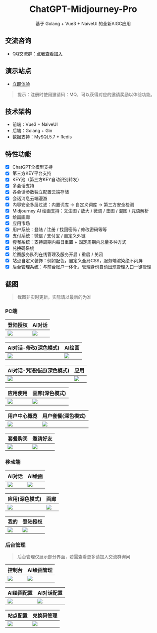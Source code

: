 <div align="center">

<h1 align="center">ChatGPT-Midjourney-Pro</h1>

基于 Golang + Vue3 + NaiveUI 的全新AIGC应用

</div>

## 交流咨询
- QQ交流群：[点我查看加入](https://github.com/Licoy/ChatGPT-Midjourney-Pro/issues/1)

## 演示站点
- [立即体验](http://demo.gofunai.com/auth?type=register&invite=MQ)
> 提示：注册时使用邀请码：MQ，可以获得对应的邀请奖励以体验功能。

## 技术架构
- 前端：Vue3 + NaiveUI
- 后端：Golang + Gin
- 数据支持：MySQL5.7 + Redis

## 特性功能
- [x] ChatGPT全模型支持
- [x] 第三方KEY平台支持
- [x] KEY池（第三方KEY自动识别转发）
- [x] 多会话支持
- [x] 各会话参数独立配置云端存储
- [x] 会话消息云端漫游
- [x] 内容安全多层过滤：内置词库 -> 自定义词库 -> 第三方安全检测
- [x] Midjourney AI 绘画支持：文生图 / 放大 / 微调 / 垫图 / 混图 / 咒语解析
- [x] 绘画画廊
- [x] 应用市场
- [x] 用户系统：登陆 / 注册 / 找回密码 / 修改密码等等
- [x] 支付系统：微信 / 支付宝 / 自定义外链
- [x] 套餐系统：支持周期内每日重置 + 固定周期内总量多种方式
- [x] 兑换码系统
- [x] 绘图服务队列在线管理及服务开启 / 重启 / 关闭
- [x] 站点自定义装饰：例如配色，自定义全局CSS，服务端渲染绝不闪屏
- [x] 后台管理系统：与前台账户一体化，管理身份自动出现管理入口一键管理

## 截图
> 截图非实时更新，实际请以最新的为准

### PC端
|  登陆授权   | AI对话  |
|  ----  | ----  |
| ![](./images/pc-13.png)  | ![](./images/pc-1.png) |

|  AI对话-修改(深色模式)   | AI绘画  |
|  ----  | ----  |
| ![](./images/pc-2.png)  | ![](./images/pc-4.png) |

|  AI对话-咒语描述(深色模式)   | 应用  |
|  ----  | ----  |
| ![](./images/pc-5.png)  | ![](./images/pc-6.png) |

|  应用使用   | 画廊(深色模式)  |
|  ----  | ----  |
| ![](./images/pc-7.png)  | ![](./images/pc-8.png) |

|  用户中心概览   | 用户套餐(深色模式)  |
|  ----  | ----  |
| ![](./images/pc-9.png)  | ![](./images/pc-10.png) |

|  套餐购买   | 邀请好友  |
|  ----  | ----  |
| ![](./images/pc-11.png)  | ![](./images/pc-12.png) |

### 移动端
|  AI对话   | AI绘画  |
|  ----  | ----  |
| ![](./images/m-1.png)  | ![](./images/m-2.png) |

|  应用(深色模式)   | 画廊  |
|  ----  | ----  |
| ![](./images/m-3.png)  | ![](./images/m-4.png) |

|  我的   | 登陆授权  |
|  ----  | ----  |
| ![](./images/m-5.png)  | ![](./images/m-6.png) |

### 后台管理
> 后台管理仅展示部分界面，若需查看更多请加入交流群询问 

|  控制台   | AI绘画管理  |
|  ----  | ----  |
| ![](./images/c-1.png)  | ![](./images/c-2.png) |

|  AI绘画配置   | AI对话配置  |
|  ----  | ----  |
| ![](./images/c-3.png)  | ![](./images/c-4.png) |

|  站点配置   | 兑换码管理  |
|  ----  | ----  |
| ![](./images/c-5.png)  | ![](./images/c-6.png) |